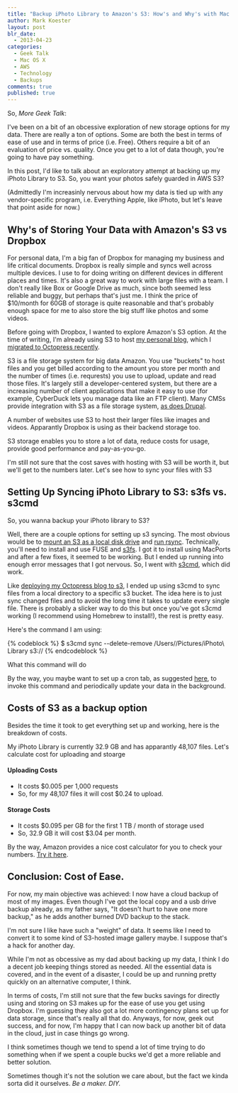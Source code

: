 ```yaml
---
title: "Backup iPhoto Library to Amazon's S3: How's and Why's with Mac OS X"
author: Mark Koester
layout: post
blr_date:
  - 2013-04-23
categories:
  - Geek Talk
  - Mac OS X
  - AWS
  - Technology
  - Backups
comments: true
published: true
---
```


So, *More Geek Talk*: 

I've been on a bit of an obcessive exploration of new storage options for my data. There are really a ton of options. Some are both the best in terms of ease of use and in terms of price (i.e. Free). Others require a bit of an evaluation of price vs. quality. Once you get to a lot of data though, you're going to have pay something. 

In this post, I'd like to talk about an exploratory attempt at backing up my iPhoto Library to S3. So, you want your photos safely guarded in AWS S3?

(Admittedly I'm increasinly nervous about how my data is tied up with any vendor-specific program, i.e. Everything Apple, like iPhoto, but let's leave that point aside for now.)

<!--more-->

## Why's of Storing Your Data with Amazon's S3 vs Dropbox 

For personal data, I'm a big fan of Dropbox for managing my business and life critical documents. Dropbox is really simple and syncs well across multiple devices. I use to for doing writing on different devices in different places and times. It's also a great way to work with large files with a team. I don't really like Box or Google Drive as much, since both seemed less reliable and buggy, but perhaps that's just me. I think the price of $10/month for 60GB of storage is quite reasonable and that's probably enough space for me to also store the big stuff like photos and some videos. 

Before going with Dropbox, I wanted to explore Amazon's S3 option. At the time of writing, I'm already using S3 to host [my personal blog](http://www.markwk.com), which I [migrated to Octopress recently](http://www.markwk.com/2013/04/wordpress-migrations-to-octopress-blog.html). 

S3 is a file storage system for big data Amazon. You use "buckets" to host files and you get billed according to the amount you store per month and the number of times (i.e. requrests) you use to upload, update and read those files. It's largely still a developer-centered system, but there are a increasing number of client applications that make it easy to use (for example, CyberDuck lets you manage data like an FTP client). Many CMSs provide integration with S3 as a file storage system, [as does Drupal](http://drupal.org/project/amazons3). 

A number of websites use S3 to host their larger files like images and videos. Apparantly Dropbox is using as their backend storage too.

S3 storage enables you to store a lot of data, reduce costs for usage, provide good performance and pay-as-you-go.  

I'm still not sure that the cost saves with hosting with S3 will be worth it, but we'll get to the numbers later. Let's see how to sync your files with S3

## Setting Up Syncing iPhoto Library to S3: s3fs vs. s3cmd

So, you wanna backup your iPhoto library to S3? 

Well, there are a couple options for setting up s3 syncing. The most obvious would be to [mount an S3 as a local disk drive](http://blog.eberly.org/2008/10/27/how-i-automated-my-backups-to-amazon-s3-using-rsync/) and [run rsync](http://andrewwilkinson.wordpress.com/2011/01/14/rsync-backups-to-amazon-s3/). Technically, you'll need to install and use FUSE and [s3fs](https://code.google.com/p/s3fs/wiki/FuseOverAmazon). I got it to install using MacPorts and after a few fixes, it seemed to be working. But I ended up running into enough error messages that I got nervous. So, I went with [s3cmd](http://s3tools.org/s3cmd), which did work.

Like [deploying my Octopress blog to s3](http://www.markwk.com/2013/04/wordpress-migrations-to-octopress-blog.html), I ended up using s3cmd to sync files from a local directory to a specific s3 bucket. The idea here is to just sync changed files and to avoid the long time it takes to update every single file. There is probably a slicker way to do this but once you've got s3cmd working (I recommend using Homebrew to install!), the rest is pretty easy. 

Here's the command I am using:

{% codeblock %}
$ s3cmd sync --delete-remove /Users/<USERNAME>/Pictures/iPhoto\ Library s3://<YOUR-BUCKET-NAME>
{% endcodeblock %}

What this command will do 

By the way, you maybe want to set up a cron tab, as suggested [here](http://jacksoncage.se/posts/Sync-files-to-S3-on-Mac-OS-X/), to invoke this command and periodically update your data in the background. 

## Costs of S3 as a backup option

Besides the time it took to get everything set up and working, here is the breakdown of costs. 

My iPhoto Library is currently 32.9 GB and has apparantly 48,107 files. Let's calculate cost for uploading and stoarge

#### Uploading Costs

* It costs $0.005 per 1,000 requests
* So, for my 48,107 files it will cost $0.24 to upload. 

#### Storage Costs

* It costs $0.095 per GB for the first 1 TB / month of storage used
* So, 32.9 GB it will cost $3.04 per month. 

By the way, Amazon provides a nice cost calculator for you to check your numbers. [Try it here](http://calculator.s3.amazonaws.com/calc5.html).

## Conclusion: Cost of Ease. 

For now, my main objective was achieved: I now have a cloud backup of most of my images. Even though I've got the local copy and a usb drive backup already, as my father says, "It doesn't hurt to have one more backup," as he adds another burned DVD backup to the stack. 

I'm not sure I like have such a "weight" of data. It seems like I need to convert it to some kind of S3-hosted image gallery maybe. I suppose that's a hack for another day. 

While I'm not as obcessive as my dad about backing up my data, I think I do a decent job keeping things stored as needed. All the essential data is covered, and in the event of a disaster, I could be up and running pretty quickly on an alternative computer, I think. 

In terms of costs, I'm still not sure that the few bucks savings for directly using and storing on S3 makes up for the ease of use you get using Dropbox. I'm guessing they also got a lot more contingency plans set up for data storage, since that's really all that do.  Anyways, for now, geek out success, and for now, I'm happy that I can now back up another bit of data in the cloud, just in case things go wrong. 

I think sometimes though we tend to spend a lot of time trying to do something when if we spent a couple bucks we'd get a more reliable and better solution. 

Sometimes though it's not the solution we care about, but the fact we kinda sorta did it ourselves. *Be a maker. DIY.*